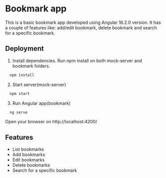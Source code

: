 # Bookmark app

This is a basic bookmark app developed using Angular 16.2.0 version. It has a couple of features like: add/edit bookmark, delete bookmark and search for a specific bookmark.


## Deployment

1. Install dependencies. Run npm install on both mock-server and bookmark folders.

```bash
  npm install
```


2. Start server(mock-server)

```bash
  npm start
```
3. Run Angular app(bookmark)

```bash
  ng serve
```
Open your browser on http://localhost:4200/


## Features

- List bookmarks
- Add bookmarks
- Edit bookmarks
- Delete bookmarks
- Search for a specific bookmark
